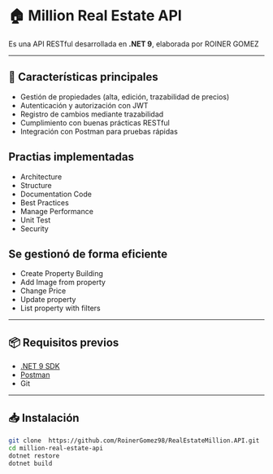 # 🏠 Million Real Estate API

Es una API RESTful desarrollada en **.NET 9**, elaborada por ROINER GOMEZ

---

## 🚀 Características principales

- Gestión de propiedades (alta, edición, trazabilidad de precios)
- Autenticación y autorización con JWT
- Registro de cambios mediante trazabilidad
- Cumplimiento con buenas prácticas RESTful
- Integración con Postman para pruebas rápidas

## Practias implementadas
- Architecture
- Structure
- Documentation Code
- Best Practices
- Manage Performance
- Unit Test
- Security

## Se gestionó de forma eficiente
- Create Property Building
- Add Image from property
- Change Price
- Update property
- List property with filters

---

## 📦 Requisitos previos

- [.NET 9 SDK](https://dotnet.microsoft.com/en-us/download/dotnet/9.0)
- [Postman](https://www.postman.com/downloads/)
- Git

---

## 📥 Instalación

```bash
git clone  https://github.com/RoinerGomez98/RealEstateMillion.API.git
cd million-real-estate-api
dotnet restore
dotnet build
